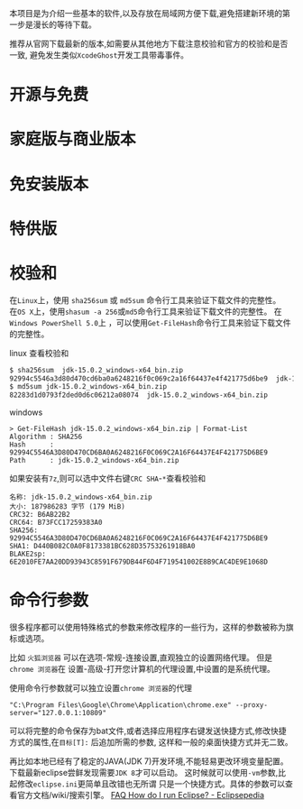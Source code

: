 本项目是为介绍一些基本的软件,以及存放在局域网方便下载,避免搭建新环境的第一步是漫长的等待下载。

推荐从官网下载最新的版本,如需要从其他地方下载注意校验和官方的校验和是否一致,
避免发生类似`XcodeGhost`开发工具带毒事件。
 
# 开源与免费

# 家庭版与商业版本

# 免安装版本

# 特供版


# 校验和

 
在`Linux`上，使用 `sha256sum` 或 `md5sum` 命令行工具来验证下载文件的完整性。  
在`OS X`上，使用`shasum -a 256`或`md5`命令行工具来验证下载文件的完整性。
在`Windows PowerShell 5.0`上 ，可以使用`Get-FileHash`命令行工具来验证下载文件的完整性。



linux 查看校验和
```bash
$ sha256sum  jdk-15.0.2_windows-x64_bin.zip
92994c5546a3d80d470cd6ba0a6248216f0c069c2a16f64437e4f421775d6be9  jdk-15.0.2_windows-x64_bin.zip
$ md5sum jdk-15.0.2_windows-x64_bin.zip
82283d1d0793f2ded0d6c06212a08074  jdk-15.0.2_windows-x64_bin.zip
```

windows
```
> Get-FileHash jdk-15.0.2_windows-x64_bin.zip | Format-List
Algorithm : SHA256
Hash      : 92994C5546A3D80D470CD6BA0A6248216F0C069C2A16F64437E4F421775D6BE9
Path      : jdk-15.0.2_windows-x64_bin.zip
```

如果安装有`7z`,则可以选中文件右键`CRC SHA`-`*`查看校验和
```
名称: jdk-15.0.2_windows-x64_bin.zip
大小: 187986283 字节 (179 MiB)
CRC32: B6AB22B2
CRC64: B73FCC17259383A0
SHA256: 92994C5546A3D80D470CD6BA0A6248216F0C069C2A16F64437E4F421775D6BE9
SHA1: D440B082C0A0F8173381BC628D35753261918BA0
BLAKE2sp: 6E2010FE7AA20DD93943C8591F679DB44F6D4F719541002E8B9CAC4DE9E1068D
```





# 命令行参数

很多程序都可以使用特殊格式的参数来修改程序的一些行为，这样的参数被称为旗标或选项。

比如 `火狐浏览器` 可以在选项-常规-连接设置,直观独立的设置网络代理。
但是`chrome 浏览器`在 设置-高级-打开您计算机的代理设置,中设置的是系统代理。

使用命令行参数就可以独立设置`chrome 浏览器`的代理

    "C:\Program Files\Google\Chrome\Application\chrome.exe" --proxy-server="127.0.0.1:10809"

可以将完整的命令保存为bat文件,或者选择应用程序右键发送快捷方式,修改快捷方式的属性,在`目标[T]:` 后追加所需的参数,
这样和一般的桌面快捷方式并无二致。

再比如本地已经有了稳定的JAVA(JDK 7)开发环境,不能轻易更改环境变量配置。下载最新eclipse尝鲜发现需要`JDK 8`才可以启动。
这时候就可以使用`-vm`参数,比起修改`eclipse.ini`更简单且改错也无所谓 只是一个快捷方式。具体的参数可以查看官方文档/wiki/搜索引擎。
[FAQ How do I run Eclipse? - Eclipsepedia](https://wiki.eclipse.org/FAQ_How_do_I_run_Eclipse%3F)



